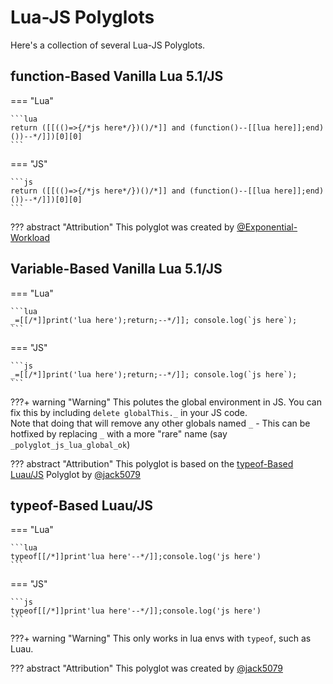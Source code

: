 # Lua-JS Polyglots
Here's a collection of several Lua-JS Polyglots.

## function-Based Vanilla Lua 5.1/JS

=== "Lua"

    ```lua
    return ([[(()=>{/*js here*/})()/*]] and (function()--[[lua here]];end)())--*/]])[0][0]
    ```

=== "JS"

    ```js
    return ([[(()=>{/*js here*/})()/*]] and (function()--[[lua here]];end)())--*/]])[0][0]
    ```

??? abstract "Attribution"
    This polyglot was created by [@Exponential-Workload](https://github.com/Exponential-Workload)

## Variable-Based Vanilla Lua 5.1/JS

=== "Lua"

    ```lua
    _=[[/*]]print('lua here');return;--*/]]; console.log(`js here`);
    ```

=== "JS"

    ```js
    _=[[/*]]print('lua here');return;--*/]]; console.log(`js here`);
    ```

???+ warning "Warning"
    This polutes the global environment in JS. You can fix this by including `delete globalThis._` in your JS code.<br/>
    Note that doing that will remove any other globals named `_` - This can be hotfixed by replacing `_` with a more "rare" name (say `_polyglot_js_lua_global_ok`)

??? abstract "Attribution"
    This polyglot is based on the [typeof-Based Luau/JS](#typeof-based-luaujs) Polyglot by [@jack5079](https://github.com/jack5079)

## typeof-Based Luau/JS

=== "Lua"

    ```lua
    typeof[[/*]]print'lua here'--*/]];console.log('js here')
    ```

=== "JS"

    ```js
    typeof[[/*]]print'lua here'--*/]];console.log('js here')
    ```

???+ warning "Warning"
    This only works in lua envs with `typeof`, such as Luau.

??? abstract "Attribution"
    This polyglot was created by [@jack5079](https://github.com/jack5079)
